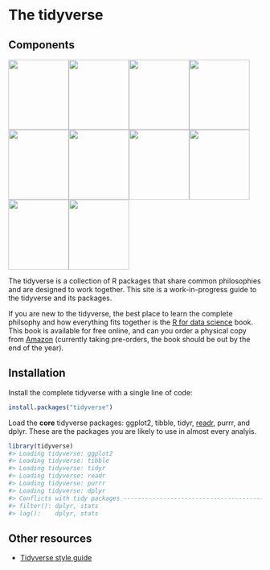 
<!-- README.md is generated from README.Rmd. Please edit that file -->
<style>
small.tidyverse {display: none;}
.navbar .navbar-brand {
  font-size: 50px;
  padding: 10px 0 0 0;
  background-image: none;
}
.navbar {
  height: 80px;
}
body {
  position: relative;
  padding-top: 100px;
}
</style>
The tidyverse
=============

Components
----------

<a href='http://dplyr.tidyverse.org'><img src='http://dplyr.tidyverse.org/logo.png' width='120' height='139' /></a><a href='http://forcats.tidyverse.org'><img src='http://forcats.tidyverse.org/logo.png' width='120' height='139' /></a><a href='http://ggplot2.tidyverse.org'><img src='http://ggplot2.tidyverse.org/logo.png' width='120' height='139' /></a><a href='http://haven.tidyverse.org'><img src='http://haven.tidyverse.org/logo.png' width='120' height='139' /></a><a href='http://purrr.tidyverse.org'><img src='http://purrr.tidyverse.org/logo.png' width='120' height='139' /></a><a href='http://readr.tidyverse.org'><img src='http://readr.tidyverse.org/logo.png' width='120' height='139' /></a><a href='http://readxl.tidyverse.org'><img src='http://readxl.tidyverse.org/logo.png' width='120' height='139' /></a><a href='http://stringr.tidyverse.org'><img src='http://stringr.tidyverse.org/logo.png' width='120' height='139' /></a><a href='http://tibble.tidyverse.org'><img src='http://tibble.tidyverse.org/logo.png' width='120' height='139' /></a><a href='http://tidyr.tidyverse.org'><img src='http://tidyr.tidyverse.org/logo.png' width='120' height='139' /></a>

The tidyverse is a collection of R packages that share common philosophies and are designed to work together. This site is a work-in-progress guide to the tidyverse and its packages.

If you are new to the tidyverse, the best place to learn the complete philsophy and how everything fits together is the [R for data science](http://r4ds.had.co.nz/) book. This book is available for free online, and can you order a physical copy from [Amazon](http://amzn.to/2aHLAQ1) (currently taking pre-orders, the book should be out by the end of the year).

Installation
------------

Install the complete tidyverse with a single line of code:

``` r
install.packages("tidyverse")
```

Load the **core** tidyverse packages: ggplot2, tibble, tidyr, [readr](http://readr.tidyverse.org), purrr, and dplyr. These are the packages you are likely to use in almost every analyis.

``` r
library(tidyverse)
#> Loading tidyverse: ggplot2
#> Loading tidyverse: tibble
#> Loading tidyverse: tidyr
#> Loading tidyverse: readr
#> Loading tidyverse: purrr
#> Loading tidyverse: dplyr
#> Conflicts with tidy packages ----------------------------------------------
#> filter(): dplyr, stats
#> lag():    dplyr, stats
```

Other resources
---------------

-   [Tidyverse style guide](http://style.tidyverse.org)
